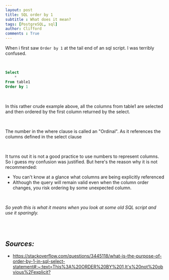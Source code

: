```yaml
---
layout: post
title: SQL order by 1
subtitle : What does it mean? 
tags: [PostgreSQL, sql]
author: Clifford
comments : True
---
```


When i first saw `Order by 1` at the tail end of an sql script. I was terribly confused.

<br>


```sql
Select 
    *
From table1
Order by 1
```

<br>

In this rather crude example above, all the columns from table1 are selected and then ordered by the first column returned by the select.

<br>

The number in the where clause is called an "Ordinal". As it references the columns defined in the select clause 

<br>

It turns out it is not a good practice to use numbers to represent columns. So i guess my confusion was justified. But here's the reason why it is not recommended:
- You can't know at a glance what columns are being explicitly referenced
- Although the query will remain valid even when the column order changes, you risk ordering by some unexpected column.

<br>

_So yeah this is what it means when you look at some old SQL script and use it sparingly._

<br>
<br>


## _Sources:_
- <https://stackoverflow.com/questions/3445118/what-is-the-purpose-of-order-by-1-in-sql-select-statement#:~:text=This%3A%20ORDER%20BY%201,It's%20not%20obvious%2Fexplicit?>